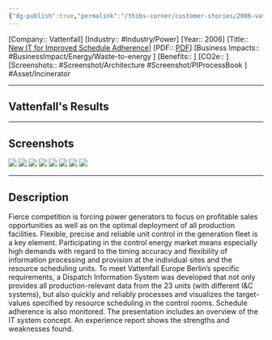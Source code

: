 ```yaml
---
{"dg-publish":true,"permalink":"/thibs-corner/customer-stories/2006-vattenfall-new-it-for-improved-schedule-adherence/"}
---
```


[Company:: Vattenfall]
[Industry:: #Industry/Power]
[Year:: 2006]
[Title:: [New IT for Improved Schedule Adherence](https://resources.osisoft.com/presentations/new-it-for-improved-schedule-adherence/)]
[PDF:: [PDF](https://cdn.osisoft.com/corp/en/media/presentations/2006/UsersConference/fr-01-01a_lubisch_vattenfall.pdf)]
[Business Impacts:: #BusinessImpact/Energy/Waste-to-energy  ]
[Benefits:: ]
[CO2e:: ]
[Screenshots:: #Screenshot/Architecture #Screenshot/PIProcessBook  ] 
#Asset/Incinerator

---
## Vattenfall's Results

---
## Screenshots
![](https://i.imgur.com/pGdytUQ.png)
![](https://i.imgur.com/5ogXJtQ.png)
![](https://i.imgur.com/WCT8wrH.png)
![](https://i.imgur.com/oQGpwT0.png)
![](https://i.imgur.com/hdyX1lk.png)
![](https://i.imgur.com/DGJ4X28.png)
![](https://i.imgur.com/uWd6Jto.png)
![](https://i.imgur.com/FK3MBXn.png)

---
## Description
Fierce competition is forcing power generators to focus on profitable sales opportunities as well as on the optimal deployment of all production facilities. Flexible, precise and reliable unit control in the generation fleet is a key element. Participating in the control energy market means especially high demands with regard to the timing accuracy and flexibility of information processing and provision at the individual sites and the resource scheduling units. To meet Vattenfall Europe Berlin’s specific requirements, a Dispatch Information System was developed that not only provides all production-relevant data from the 23 units (with different I&C systems), but also quickly and reliably processes and visualizes the target-values specified by resource scheduling in the control rooms. Schedule adherence is also monitored. The presentation includes an overview of the IT system concept. An experience report shows the strengths and weaknesses found.